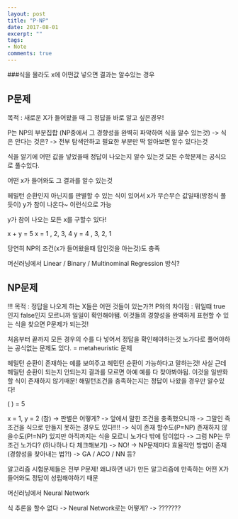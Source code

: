 ```yaml
---
layout: post
title: "P-NP"
date: 2017-08-01
excerpt: ""
tags:
- Note
comments: true
---
```


###식을 몰라도 x에 어떤값 넣으면 결과는 알수있는 경우

## P문제
목적 : 새로운 X가 들어왔을 때 그 정답을 바로 알고 싶은경우!

P는 NP의 부분집합 (NP중에서 그 경향성을 완벽히 파악하여 식을 알수 있는것)
-> 식은 안다는 것은? -> 전부 탐색안하고 필요한 부분만 딱 알아보면 알수 있다는것

식을 알기에 어떤 값을 넣었을때 정답이 나오는지 알수 있는것
모든 수학문제는 공식으로 풀수있다.

어떤 x가 들어와도 그 결과를 알수 있는것

헤밀턴 순환인지 아닌지를 판별할 수 있는 식이 있어서
x가 무슨무슨 값일때(방정식 풀듯이) y가 참이 나온다~ 이런식으로 가능

y가 참이 나오는 모든 x를 구할수 있다!

x + y = 5
x = 1 , 2, 3, 4
y = 4 , 3, 2, 1

당연히 NP의 조건(x가 들어왔을때 답인것을 아는것)도 충족

머신러닝에서 Linear / Binary / Multinominal Regression 방식?


## NP문제
!!! 목적 : 정답을 나오게 하는 X들은 어떤 것들이 있는가?!
P와의 차이점 : 뭐일떄 true인지 false인지 모르니까 일일이 확인해야됌.
이것들의 경향성을 완벽하게 표현할 수 있는 식을 찾으면 P문제가 되는것!

처음부터 끝까지 모든 경우의 수를 다 넣어서 정답을 확인해야하는것
노가다로 풀어야하는 공식없는 문제도 있다.
= metaheuristic 문제

헤밀턴 순환이 존재하는 예를 보여주고 헤민턴 순환이 가능하다고 말하는것!
사실 근데 헤밀턴 순환이 되는지 안되는지 결과를 모르면 아예 예를 다 찾아봐야됨.
이것을 일반화 할 식이 존재하지 않기때문!
해밀턴조건을 충족하는지는 정답이 나왔을 경우만 알수있다!

(    ) = 5

x = 1, y = 2 (참) -> 판별은 어떻게? -> 앞에서 말한 조건을 충족했으니까 -> 그말인 즉 조건을 식으로 만들지 못하는 경우도 있다!!!!
-> 식이 존재 할수도(P=NP) 존재하지 않을수도(P!=NP) 있지만 아직까지는 식을 모르니 노가다 밖에 답이없다
-> 그럼 NP는 무조건 노가다? (하나하나 다 체크해보기) -> NO!
-> NP문제마다 효율적인 방법이 존재 (경향성을 찾아내는 법?!)
-> GA / ACO / NN 등?


알고리즘 시험문제들은 전부 P문제!
왜냐하면 내가 만든 알고리즘에 만족하는 어떤 X가 들어와도 정답이 성립해야하기 때문

머신러닝에서 Neural Network

식 추론을 할수 없다 -> Neural Network로는 어떻게? -> ???????
